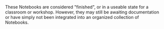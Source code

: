 These Notebooks are considered "finished", or in a useable state for a classroom or 
workshop. However, they may still be awaiting documentation or have simply not been 
integrated into an organized collection of Notebooks.

